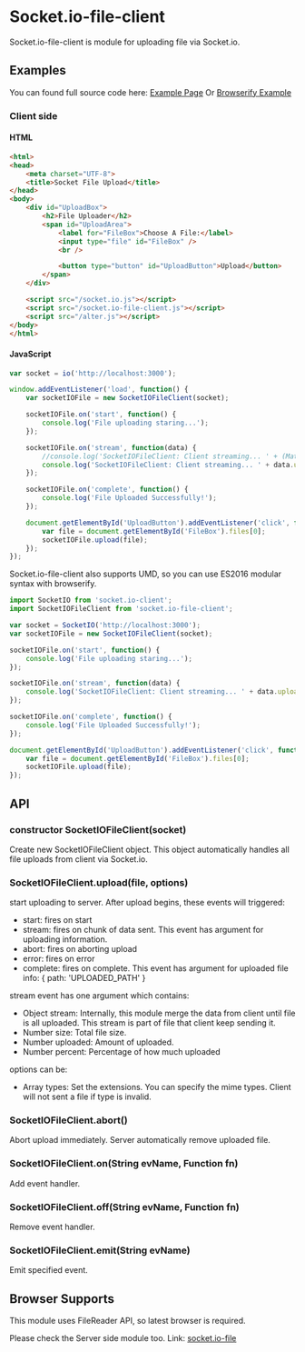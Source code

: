 # Socket.io-file-client

Socket.io-file-client is module for uploading file via Socket.io.

## Examples

You can found full source code here: [Example Page](https://github.com/rico345100/socket.io-file-example)
Or [Browserify Example](https://github.com/rico345100/socket.io-file-example-browserify)

### Client side

#### HTML
```html
<html>
<head>
	<meta charset="UTF-8">
	<title>Socket File Upload</title>
</head>
<body>
	<div id="UploadBox">
		<h2>File Uploader</h2>
		<span id="UploadArea">
			<label for="FileBox">Choose A File:</label>
			<input type="file" id="FileBox" />
			<br />

			<button type="button" id="UploadButton">Upload</button>
		</span>
	</div>

	<script src="/socket.io.js"></script>
	<script src="/socket.io-file-client.js"></script>
	<script src="/alter.js"></script>
</body>
</html>
```

#### JavaScript
```javascript
var socket = io('http://localhost:3000');

window.addEventListener('load', function() {
	var socketIOFile = new SocketIOFileClient(socket);

	socketIOFile.on('start', function() {
		console.log('File uploading staring...');
	});

	socketIOFile.on('stream', function(data) {
		//console.log('SocketIOFileClient: Client streaming... ' + (Math.round(data.percent * 100)/100) + '%');
		console.log('SocketIOFileClient: Client streaming... ' + data.uploaded + ' / ' + data.size);
	});

	socketIOFile.on('complete', function() {
		console.log('File Uploaded Successfully!');
	});

	document.getElementById('UploadButton').addEventListener('click', function() {
		var file = document.getElementById('FileBox').files[0];
		socketIOFile.upload(file);
	});
});
```

Socket.io-file-client also supports UMD, so you can use ES2016 modular syntax with browserify.
```javascript
import SocketIO from 'socket.io-client';
import SocketIOFileClient from 'socket.io-file-client';

var socket = SocketIO('http://localhost:3000');
var socketIOFile = new SocketIOFileClient(socket);

socketIOFile.on('start', function() {
	console.log('File uploading staring...');
});

socketIOFile.on('stream', function(data) {
	console.log('SocketIOFileClient: Client streaming... ' + data.uploaded + ' / ' + data.size);
});

socketIOFile.on('complete', function() {
	console.log('File Uploaded Successfully!');
});

document.getElementById('UploadButton').addEventListener('click', function() {
	var file = document.getElementById('FileBox').files[0];
	socketIOFile.upload(file);
});
```


## API
### constructor SocketIOFileClient(socket)

Create new SocketIOFileClient object. This object automatically handles all file uploads from client via Socket.io.


### SocketIOFileClient.upload(file, options)
start uploading to server. After upload begins, these events will triggered:
* start: fires on start
* stream: fires on chunk of data sent. This event has argument for uploading information.
* abort: fires on aborting upload
* error: fires on error
* complete: fires on complete. This event has argument for uploaded file info: { path: 'UPLOADED_PATH' }

stream event has one argument which contains:
* Object stream: Internally, this module merge the data from client until file is all uploaded. This stream is part of file that client keep sending it.
* Number size: Total file size.
* Number uploaded: Amount of uploaded.
* Number percent: Percentage of how much uploaded

options can be:
* Array types: Set the extensions. You can specify the mime types. Client will not sent a file if type is invalid. 

### SocketIOFileClient.abort()
Abort upload immediately. Server automatically remove uploaded file.

### SocketIOFileClient.on(String evName, Function fn)
Add event handler.

### SocketIOFileClient.off(String evName, Function fn)
Remove event handler.

### SocketIOFileClient.emit(String evName)
Emit specified event.



## Browser Supports
This module uses FileReader API, so latest browser is required.


Please check the Server side module too. Link: [socket.io-file](https://github.com/rico345100/socket.io-file)